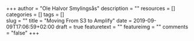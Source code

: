 +++
author = "Ole Halvor Smylingsås"
description = ""
resources = []
categories = []
tags = []     
slug = ""
title = "Moving From S3 to Amplify"
date = 2019-09-09T17:06:59+02:00
draft = true
featuretext = ""
featureimg = ""
comments = "false"
+++